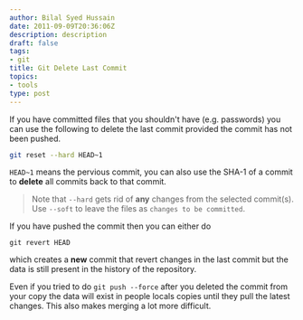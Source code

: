 ```yaml
---
author: Bilal Syed Hussain
date: 2011-09-09T20:36:06Z
description: description
draft: false
tags:
- git
title: Git Delete Last Commit
topics:
- tools
type: post
---
```



If you have committed files that you shouldn't have (e.g. passwords) you can use the following to delete the last commit provided the commit has not been pushed.

```bash
git reset --hard HEAD~1
```

`HEAD~1` means the pervious commit, you can also use the SHA-1 of a commit to **delete** all commits back to that commit.  

>   Note that `--hard` gets rid of **any** changes from the selected commit(s). Use `--soft` to leave the files as `changes to be committed`.

If you have pushed the commit then you can either do

```
git revert HEAD
```

which creates a **new** commit that revert changes in the last commit but the data is still present in the history of the repository.

Even if you tried to do `git push --force` after you deleted the commit from your copy the data will exist in people locals copies until they pull the latest changes. This also makes merging a lot more difficult.
